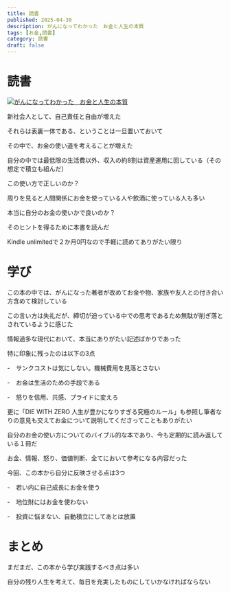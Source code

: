 ```yaml
---
title: 読書
published: 2025-04-30
description: がんになってわかった　お金と人生の本質
tags: [お金,読書]
category: 読書
draft: false
---
```


# 読書

[![がんになってわかった　お金と人生の本質](https://m.media-amazon.com/images/I/81uiNvqSUTL._SY522_.jpg)](https://amzn.asia/d/fR4z3h7)

新社会人として、自己責任と自由が増えた

それらは表裏一体である、ということは一旦置いておいて

その中で、お金の使い道を考えることが増えた

自分の中では最低限の生活費以外、収入の約8割は資産運用に回している（その想定で積立も組んだ）

この使い方で正しいのか？

周りを見ると人間関係にお金を使っている人や飲酒に使っている人も多い

本当に自分のお金の使いかで良いのか？

そのヒントを得るために本書を読んだ

Kindle unlimitedで２か月0円なので手軽に読めてありがたい限り

# 学び

この本の中では、がんになった著者が改めてお金や物、家族や友人との付き合い方含めて検討している

この言い方は失礼だが、締切が迫っている中での思考であるため無駄が削ぎ落とされているように感じた

情報過多な現代において、本当にありがたい記述ばかりであった

特に印象に残ったのは以下の3点

-　サンクコストは気にしない。機械費用を見落とさない

-　お金は生活のための手段である

-　怒りを信用、共感、プライドに変えろ


更に「DIE WITH ZERO 人生が豊かになりすぎる究極のルール」も参照し筆者なりの意見も交えてお金について説明してくださってこともありがたい

自分のお金の使い方についてのバイブル的な本であり、今も定期的に読み返している１冊だ

お金、情報、怒り、価値判断、全てにおいて参考になる内容だった

今回、この本から自分に反映させる点は3つ

-　若い内に自己成長にお金を使う

-　地位財にはお金を使わない

-　投資に悩まない、自動積立にしてあとは放置

# まとめ

まだまだ、この本から学び実践するべき点は多い

自分の残り人生を考えて、毎日を充実したものにしていかなければならない


